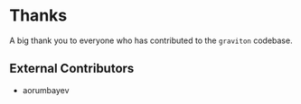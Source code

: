 # Thanks

A big thank you to everyone who has contributed to the `graviton` codebase.

## External Contributors

- aorumbayev

<!-- ## Bug Reports -->
